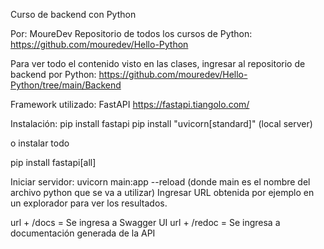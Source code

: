 Curso de backend con Python

Por: MoureDev
Repositorio de todos los cursos de Python:
https://github.com/mouredev/Hello-Python

Para ver todo el contenido visto en las clases, ingresar al repositorio de backend por Python:
https://github.com/mouredev/Hello-Python/tree/main/Backend

Framework utilizado: FastAPI
https://fastapi.tiangolo.com/

Instalación:
pip install fastapi
pip install "uvicorn[standard]" (local server)

o instalar todo

pip install fastapi[all]

Iniciar servidor:
uvicorn main:app --reload (donde main es el nombre del archivo python que se va a utilizar)
Ingresar URL obtenida por ejemplo en un explorador para ver los resultados.

url + /docs = Se ingresa a Swagger UI
url + /redoc = Se ingresa a documentación generada de la API